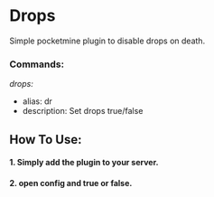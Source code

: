 # Drops
Simple pocketmine plugin to disable drops on death.
### Commands:
*drops:*
- alias: dr
- description: Set drops true/false
## How To Use:
#### 1. Simply add the plugin to your server.
####  2. open config and true or false.
